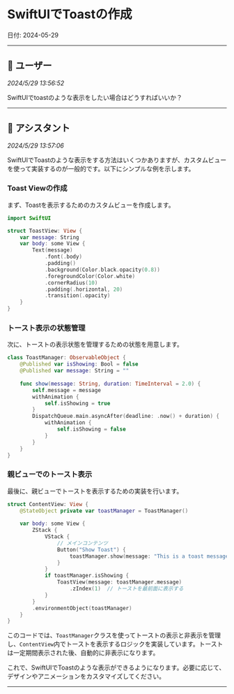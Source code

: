# SwiftUIでToastの作成

日付: 2024-05-29

---

## 👤 ユーザー
*2024/5/29 13:56:52*

SwiftUIでtoastのような表示をしたい場合はどうすればいいか？

---

## 🤖 アシスタント
*2024/5/29 13:57:06*

SwiftUIでToastのような表示をする方法はいくつかありますが、カスタムビューを使って実装するのが一般的です。以下にシンプルな例を示します。

### Toast Viewの作成

まず、Toastを表示するためのカスタムビューを作成します。

```swift
import SwiftUI

struct ToastView: View {
    var message: String
    var body: some View {
        Text(message)
            .font(.body)
            .padding()
            .background(Color.black.opacity(0.8))
            .foregroundColor(Color.white)
            .cornerRadius(10)
            .padding(.horizontal, 20)
            .transition(.opacity)
    }
}
```

### トースト表示の状態管理

次に、トーストの表示状態を管理するための状態を用意します。

```swift
class ToastManager: ObservableObject {
    @Published var isShowing: Bool = false
    @Published var message: String = ""
    
    func show(message: String, duration: TimeInterval = 2.0) {
        self.message = message
        withAnimation {
            self.isShowing = true
        }
        DispatchQueue.main.asyncAfter(deadline: .now() + duration) {
            withAnimation {
                self.isShowing = false
            }
        }
    }
}
```

### 親ビューでのトースト表示

最後に、親ビューでトーストを表示するための実装を行います。

```swift
struct ContentView: View {
    @StateObject private var toastManager = ToastManager()
    
    var body: some View {
        ZStack {
            VStack {
                // メインコンテンツ
                Button("Show Toast") {
                    toastManager.show(message: "This is a toast message!")
                }
            }
            if toastManager.isShowing {
                ToastView(message: toastManager.message)
                    .zIndex(1)  // トーストを最前面に表示する
            }
        }
        .environmentObject(toastManager)
    }
}
```

このコードでは、`ToastManager`クラスを使ってトーストの表示と非表示を管理し、`ContentView`内でトーストを表示するロジックを実装しています。トーストは一定期間表示された後、自動的に非表示になります。

これで、SwiftUIでToastのような表示ができるようになります。必要に応じて、デザインやアニメーションをカスタマイズしてください。

---
